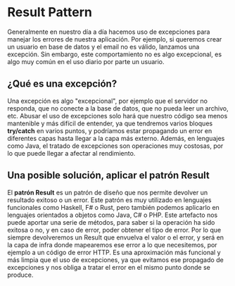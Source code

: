 # Result Pattern
Generalmente en nuestro día a día hacemos uso de excepciones para manejar los errores de nuestra 
aplicación. Por ejemplo, si queremos crear un usuario en base de datos y el email no es válido, 
lanzamos una excepción. Sin embargo, este comportamiento no es algo excepcional, es algo muy común 
en el uso diario por parte un usuario.

## ¿Qué es una excepción?
Una excepción es algo "excepcional", por ejemplo que el servidor no responda, que no conecte a la base de datos, 
que no pueda leer un archivo, etc.
Abusar el uso de excepciones solo hará que nuestro código sea menos mantenible y más difícil de 
entender, ya que tendremos varios bloques **try/catch** en varios puntos, y podríamos estar propagando 
un error en diferentes capas hasta llegar a la capa más externo. Además, en lenguajes como Java, 
el tratado de excepciones son operaciones muy costosas, por lo que puede llegar a afectar al 
rendimiento.

## Una posible solución, aplicar el patrón Result
El **patrón Result** es un patrón de diseño que nos permite devolver un resultado exitoso o un error.
Este patrón es muy utilizado en lenguajes funcionales como Haskell, F# o Rust, pero también podemos
aplicarlo en lenguajes orientados a objetos como Java, C# o PHP.
Este artefacto nos puede aportar una serie de métodos, para saber si la operación ha sido exitosa o
no, y en caso de error, poder obtener el tipo de error. Por lo que siempre devolveremos un Result
que envuelva el valor o el error, y será en la capa de infra donde mapearemos ese error a lo que 
necesitemos, por ejemplo a un código de error HTTP.
Es una aproximación más funcional y más limpia que el uso de excepciones, ya que evitamos ese 
propagado de excepciones y nos obliga a tratar el error en el mismo punto donde se produce.